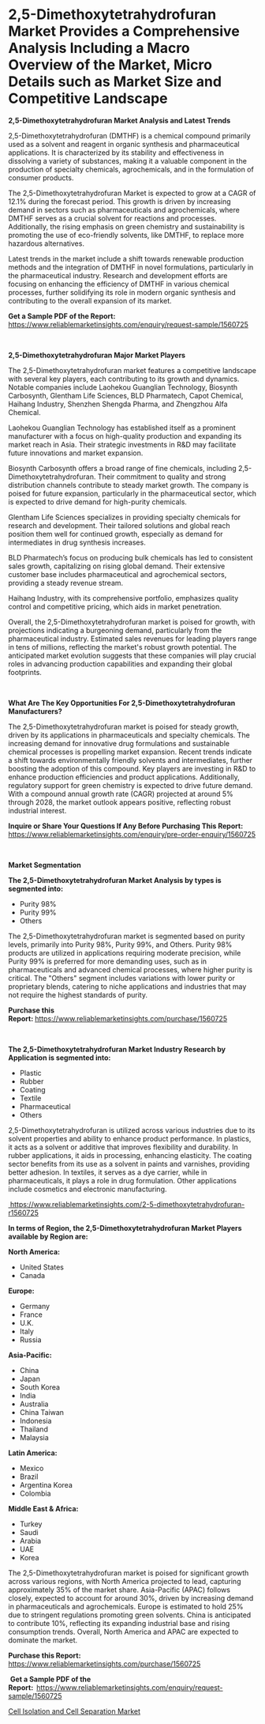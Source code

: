 <p><h1>2,5-Dimethoxytetrahydrofuran Market Provides a Comprehensive Analysis Including a Macro Overview of the Market, Micro Details such as Market Size and Competitive Landscape</h1></p><p><strong>2,5-Dimethoxytetrahydrofuran Market Analysis and Latest Trends</strong></p>
<p><p>2,5-Dimethoxytetrahydrofuran (DMTHF) is a chemical compound primarily used as a solvent and reagent in organic synthesis and pharmaceutical applications. It is characterized by its stability and effectiveness in dissolving a variety of substances, making it a valuable component in the production of specialty chemicals, agrochemicals, and in the formulation of consumer products.</p><p>The 2,5-Dimethoxytetrahydrofuran Market is expected to grow at a CAGR of 12.1% during the forecast period. This growth is driven by increasing demand in sectors such as pharmaceuticals and agrochemicals, where DMTHF serves as a crucial solvent for reactions and processes. Additionally, the rising emphasis on green chemistry and sustainability is promoting the use of eco-friendly solvents, like DMTHF, to replace more hazardous alternatives.</p><p>Latest trends in the market include a shift towards renewable production methods and the integration of DMTHF in novel formulations, particularly in the pharmaceutical industry. Research and development efforts are focusing on enhancing the efficiency of DMTHF in various chemical processes, further solidifying its role in modern organic synthesis and contributing to the overall expansion of its market.</p></p>
<p><strong>Get a Sample PDF of the Report:&nbsp;</strong> <a href="https://www.reliablemarketinsights.com/enquiry/request-sample/1560725?utm_campaign=3267&utm_medium=2&utm_source=Github&utm_content=ia&utm_term=23032025&utm_id=25-dimethoxytetrahydrofuran">https://www.reliablemarketinsights.com/enquiry/request-sample/1560725</a></p>
<p>&nbsp;</p>
<p><strong>2,5-Dimethoxytetrahydrofuran Major Market Players</strong></p>
<p><p>The 2,5-Dimethoxytetrahydrofuran market features a competitive landscape with several key players, each contributing to its growth and dynamics. Notable companies include Laohekou Guanglian Technology, Biosynth Carbosynth, Glentham Life Sciences, BLD Pharmatech, Capot Chemical, Haihang Industry, Shenzhen Shengda Pharma, and Zhengzhou Alfa Chemical.</p><p>Laohekou Guanglian Technology has established itself as a prominent manufacturer with a focus on high-quality production and expanding its market reach in Asia. Their strategic investments in R&D may facilitate future innovations and market expansion.</p><p>Biosynth Carbosynth offers a broad range of fine chemicals, including 2,5-Dimethoxytetrahydrofuran. Their commitment to quality and strong distribution channels contribute to steady market growth. The company is poised for future expansion, particularly in the pharmaceutical sector, which is expected to drive demand for high-purity chemicals.</p><p>Glentham Life Sciences specializes in providing specialty chemicals for research and development. Their tailored solutions and global reach position them well for continued growth, especially as demand for intermediates in drug synthesis increases.</p><p>BLD Pharmatech’s focus on producing bulk chemicals has led to consistent sales growth, capitalizing on rising global demand. Their extensive customer base includes pharmaceutical and agrochemical sectors, providing a steady revenue stream.</p><p>Haihang Industry, with its comprehensive portfolio, emphasizes quality control and competitive pricing, which aids in market penetration. </p><p>Overall, the 2,5-Dimethoxytetrahydrofuran market is poised for growth, with projections indicating a burgeoning demand, particularly from the pharmaceutical industry. Estimated sales revenues for leading players range in tens of millions, reflecting the market's robust growth potential. The anticipated market evolution suggests that these companies will play crucial roles in advancing production capabilities and expanding their global footprints.</p></p>
<p>&nbsp;</p>
<p><strong>What Are The Key Opportunities For 2,5-Dimethoxytetrahydrofuran Manufacturers?</strong></p>
<p><p>The 2,5-Dimethoxytetrahydrofuran market is poised for steady growth, driven by its applications in pharmaceuticals and specialty chemicals. The increasing demand for innovative drug formulations and sustainable chemical processes is propelling market expansion. Recent trends indicate a shift towards environmentally friendly solvents and intermediates, further boosting the adoption of this compound. Key players are investing in R&D to enhance production efficiencies and product applications. Additionally, regulatory support for green chemistry is expected to drive future demand. With a compound annual growth rate (CAGR) projected at around 5% through 2028, the market outlook appears positive, reflecting robust industrial interest.</p></p>
<p><strong>Inquire or Share Your Questions If Any Before Purchasing This Report:</strong> <a href="https://www.reliablemarketinsights.com/enquiry/pre-order-enquiry/1560725?utm_campaign=3267&utm_medium=2&utm_source=Github&utm_content=ia&utm_term=23032025&utm_id=25-dimethoxytetrahydrofuran">https://www.reliablemarketinsights.com/enquiry/pre-order-enquiry/1560725</a></p>
<p>&nbsp;</p>
<p><strong>Market Segmentation</strong></p>
<p><strong>The 2,5-Dimethoxytetrahydrofuran Market Analysis by types is segmented into:</strong></p>
<p><ul><li>Purity 98%</li><li>Purity 99%</li><li>Others</li></ul></p>
<p><p>The 2,5-Dimethoxytetrahydrofuran market is segmented based on purity levels, primarily into Purity 98%, Purity 99%, and Others. Purity 98% products are utilized in applications requiring moderate precision, while Purity 99% is preferred for more demanding uses, such as in pharmaceuticals and advanced chemical processes, where higher purity is critical. The "Others" segment includes variations with lower purity or proprietary blends, catering to niche applications and industries that may not require the highest standards of purity.</p></p>
<p><strong>Purchase this Report:&nbsp;</strong><a href="https://www.reliablemarketinsights.com/purchase/1560725?utm_campaign=3267&utm_medium=2&utm_source=Github&utm_content=ia&utm_term=23032025&utm_id=25-dimethoxytetrahydrofuran">https://www.reliablemarketinsights.com/purchase/1560725</a></p>
<p>&nbsp;</p>
<p><strong>The 2,5-Dimethoxytetrahydrofuran Market Industry Research by Application is segmented into:</strong></p>
<p><ul><li>Plastic</li><li>Rubber</li><li>Coating</li><li>Textile</li><li>Pharmaceutical</li><li>Others</li></ul></p>
<p><p>2,5-Dimethoxytetrahydrofuran is utilized across various industries due to its solvent properties and ability to enhance product performance. In plastics, it acts as a solvent or additive that improves flexibility and durability. In rubber applications, it aids in processing, enhancing elasticity. The coating sector benefits from its use as a solvent in paints and varnishes, providing better adhesion. In textiles, it serves as a dye carrier, while in pharmaceuticals, it plays a role in drug formulation. Other applications include cosmetics and electronic manufacturing.</p></p>
<p><a href="https://www.reliablemarketinsights.com/2-5-dimethoxytetrahydrofuran-r1560725?utm_campaign=3267&utm_medium=2&utm_source=Github&utm_content=ia&utm_term=23032025&utm_id=25-dimethoxytetrahydrofuran">&nbsp;https://www.reliablemarketinsights.com/2-5-dimethoxytetrahydrofuran-r1560725</a></p>
<p><strong>In terms of Region, the 2,5-Dimethoxytetrahydrofuran Market Players available by Region are:</strong></p>
<p>
    <p> <strong> North America: </strong>
        <ul>
            <li>United States</li>
            <li>Canada</li>
        </ul>
        </p> 
    <p> <strong> Europe: </strong>
        <ul>
            <li>Germany</li>
            <li>France</li>
            <li>U.K.</li>
            <li>Italy</li>
            <li>Russia</li>
        </ul>
        </p> 
    <p> <strong> Asia-Pacific: </strong>
        <ul>
            <li>China</li>
            <li>Japan</li>
            <li>South Korea</li>
            <li>India</li>
            <li>Australia</li>
            <li>China Taiwan</li>
            <li>Indonesia</li>
            <li>Thailand</li>
            <li>Malaysia</li>
        </ul>
        </p> 
    <p> <strong> Latin America: </strong>
        <ul>
            <li>Mexico</li>
            <li>Brazil</li>
            <li>Argentina Korea</li>
            <li>Colombia</li>
        </ul>
        </p> 
    <p> <strong> Middle East & Africa: </strong>
        <ul>
            <li>Turkey</li>
            <li>Saudi</li>
            <li>Arabia</li>
            <li>UAE</li>
            <li>Korea</li>
        </ul>
    </p>
    </p>
<p><p>The 2,5-Dimethoxytetrahydrofuran market is poised for significant growth across various regions, with North America projected to lead, capturing approximately 35% of the market share. Asia-Pacific (APAC) follows closely, expected to account for around 30%, driven by increasing demand in pharmaceuticals and agrochemicals. Europe is estimated to hold 25% due to stringent regulations promoting green solvents. China is anticipated to contribute 10%, reflecting its expanding industrial base and rising consumption trends. Overall, North America and APAC are expected to dominate the market.</p></p>
<p><strong>Purchase this Report: </strong><a href="https://www.reliablemarketinsights.com/purchase/1560725?utm_campaign=3267&utm_medium=2&utm_source=Github&utm_content=ia&utm_term=23032025&utm_id=25-dimethoxytetrahydrofuran">https://www.reliablemarketinsights.com/purchase/1560725</a></p>
<p>&nbsp;<strong>Get a Sample PDF of the Report:&nbsp;&nbsp;</strong><a href="https://www.reliablemarketinsights.com/enquiry/request-sample/1560725?utm_campaign=3267&utm_medium=2&utm_source=Github&utm_content=ia&utm_term=23032025&utm_id=25-dimethoxytetrahydrofuran">https://www.reliablemarketinsights.com/enquiry/request-sample/1560725</a></p>
<p><strong></strong></p>
<p><p><a href="https://github.com/lillybosakoi/Market-Research-Report-List-1/blob/main/cell-isolation-and-cell-separation-market.md?utm_campaign=3267&utm_medium=2&utm_source=Github&utm_content=ia&utm_term=23032025&utm_id=25-dimethoxytetrahydrofuran">Cell Isolation and Cell Separation Market</a></p></p>